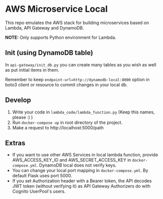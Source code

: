 # AWS Microservice Local
This repo emulates the AWS stack for building microservices based on Lambda, API Gateway and DynamoDB.

**NOTE:** Only supports Python environment for Lambda.

## Init (using DynamoDB table)
In ``api-gateway/init_db.py`` you can create many tables as you wish as well as put initial items in them.

Remember to keep ``endpoint-url=http://dynamodb-local:8000`` option in boto3 client or resource to commit changes in your local db.

## Develop
1. Write your code in ``lambda_code/lambda_function.py`` (Keep this names, please :) )
2. Run ``docker-compose up`` in root directory of the project.
3. Make a request to http://localhost:5000/path

## Extras
- If you want to use other AWS Services in local lambda function, provide AWS_ACCESS_KEY_ID and AWS_SECRET_ACCESS_KEY in ``docker-compose.yml``. DynamoDB local does not verify keys.
- You can change your local port mapping in ``docker-compose.yml``. By default Flask uses port 5000.
- If you set Authorization header with a Bearer token, the API decodes JWT token (without verifying it) as API Gateway Authorizers do with Cognito UserPool's users.
